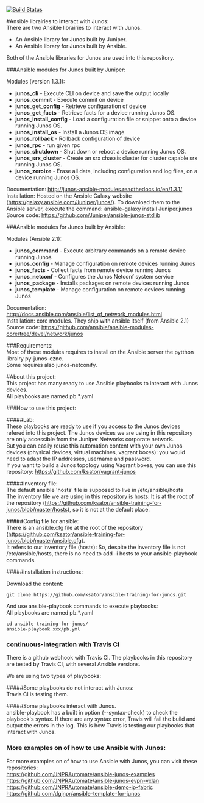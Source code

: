 [![Build Status](https://travis-ci.org/ksator/ansible-training-for-junos.svg?branch=master)](https://travis-ci.org/ksator/ansible-training-for-junos)  

#Ansible librairies to interact with Junos:  
There are two Ansible librairies to interact with Junos.  
- An Ansible library for Junos built by Juniper.  
- An Ansible library for Junos built by Ansible.  

Both of the Ansible libraries for Junos are used into this repository.  

###Ansible modules for Junos built by Juniper:  

Modules (version 1.3.1):     
- **junos_cli** - Execute CLI on device and save the output locally  
- **junos_commit** - Execute commit on device  
- **junos_get_config** - Retrieve configuration of device  
- **junos_get_facts** - Retrieve facts for a device running Junos OS.  
- **junos_install_config** - Load a configuration file or snippet onto a device running Junos OS.  
- **junos_install_os** - Install a Junos OS image.  
- **junos_rollback** - Rollback configuration of device  
- **junos_rpc** - run given rpc  
- **junos_shutdown** - Shut down or reboot a device running Junos OS.  
- **junos_srx_cluster** - Create an srx chassis cluster for cluster capable srx running Junos OS.  
- **junos_zeroize** - Erase all data, including configuration and log files, on a device running Junos OS.  

Documentation: http://junos-ansible-modules.readthedocs.io/en/1.3.1/  
Installation: Hosted on the Ansible Galaxy website (https://galaxy.ansible.com/Juniper/junos/). To download them to the Ansible server, execute the command: ansible-galaxy install Juniper.junos  
Source code: https://github.com/Juniper/ansible-junos-stdlib  

###Ansible modules for Junos built by Ansible:   

Modules (Ansible 2.1):   
- **junos_command** - Execute arbitrary commands on a remote device running Junos  
- **junos_config** - Manage configuration on remote devices running Junos  
- **junos_facts** - Collect facts from remote device running Junos  
- **junos_netconf** - Configures the Junos Netconf system service  
- **junos_package** - Installs packages on remote devices running Junos  
- **junos_template** - Manage configuration on remote devices running Junos  

Documentation: http://docs.ansible.com/ansible/list_of_network_modules.html    
Installation: core modules. They ship with ansible itself (from Ansible 2.1)  
Source code: https://github.com/ansible/ansible-modules-core/tree/devel/network/junos  

###Requirements:  
Most of these modules requires to install on the Ansible server the pytthon librairy py-junos-eznc.  
Some requires also junos-netconify.  

#About this project:   
This project has many ready to use Ansible playbooks to interact with Junos devices.    
All playbooks are named pb.*.yaml  

###How to use this project: 

#####Lab:  
These playbooks are ready to use if you access to the Junos devices refered into this project. The Junos devices we are using in this repository are only accessible from the Juniper Networks corporate network.  
But you can easily reuse this automation content with your own Junos devices (physical devices, virtual machines, vagrant boxes): you would need to adapt the IP addresses, username and password.  
If you want to build a Junos topology using Vagrant boxes, you can use this repository: https://github.com/ksator/vagrant-junos    

#####Inventory file:  
The default ansible 'hosts' file is supposed to live in /etc/ansible/hosts  
The inventory file we are using in this repository is hosts: It is at the root of the repository (https://github.com/ksator/ansible-training-for-junos/blob/master/hosts), so it is not at the default place.   

#####Config file for ansible:   
There is an ansible.cfg file at the root of the repository (https://github.com/ksator/ansible-training-for-junos/blob/master/ansible.cfg).  
It refers to our inventory file (hosts): So, despite the inventory file is not /etc/ansible/hosts, there is no need to add -i hosts to your ansible-playbook commands.  

#####Installation instructions:  

Download the content:  
```
git clone https://github.com/ksator/ansible-training-for-junos.git  
```

And use ansible-playbook commands to execute playbooks:    
All playbooks are named pb.*.yaml  
```
cd ansible-training-for-junos/    
ansible-playbook xxx/pb.yml  
```

### continuous-integration with Travis CI
There is a github webhook with Travis CI. 
The playbooks in  this repository are tested by Travis CI, with several Ansible versions. 

We are using two types of playbooks:

#####Some playbooks do not interact with Junos:   
Travis CI is testing them.  

#####Some playbooks interact with Junos.  
ansible-playbook has a built in option (--syntax-check) to check the playbook's syntax. If there are any syntax error, Travis will fail the build and output the errors in the log. This is how Travis is testing our playbooks that interact with Junos.  

### More examples on of how to use Ansible with Junos:   
For more examples on of how to use Ansible with Junos, you can visit these repositories:   
https://github.com/JNPRAutomate/ansible-junos-examples  
https://github.com/JNPRAutomate/ansible-junos-evpn-vxlan    
https://github.com/JNPRAutomate/ansible-demo-ip-fabric  
https://github.com/dgjnpr/ansible-template-for-junos  


